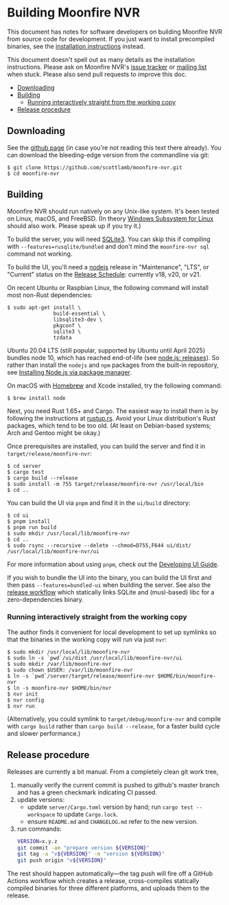 # Building Moonfire NVR <!-- omit in toc -->

This document has notes for software developers on building Moonfire NVR from
source code for development. If you just want to install precompiled
binaries, see the [installation instructions](install.md) instead.

This document doesn't spell out as many details as the installation
instructions. Please ask on Moonfire NVR's [issue
tracker](https://github.com/scottlamb/moonfire-nvr/issues) or
[mailing list](https://groups.google.com/d/forum/moonfire-nvr-users) when
stuck. Please also send pull requests to improve this doc.

* [Downloading](#downloading)
* [Building](#building)
    * [Running interactively straight from the working copy](#running-interactively-straight-from-the-working-copy)
* [Release procedure](#release-procedure)

## Downloading

See the [github page](https://github.com/scottlamb/moonfire-nvr) (in case
you're not reading this text there already). You can download the
bleeding-edge version from the commandline via git:

```console
$ git clone https://github.com/scottlamb/moonfire-nvr.git
$ cd moonfire-nvr
```

## Building

Moonfire NVR should run natively on any Unix-like system. It's been tested on
Linux, macOS, and FreeBSD. (In theory [Windows Subsystem for
Linux](https://docs.microsoft.com/en-us/windows/wsl/about) should also work.
Please speak up if you try it.)

To build the server, you will need [SQLite3](https://www.sqlite.org/). You
can skip this if compiling with `--features=rusqlite/bundled` and don't
mind the `moonfire-nvr sql` command not working.

To build the UI, you'll need a [nodejs](https://nodejs.org/en/download/) release
in "Maintenance", "LTS", or "Current" status on the
[Release Schedule](https://github.com/nodejs/release#release-schedule):
currently v18, v20, or v21.

On recent Ubuntu or Raspbian Linux, the following command will install
most non-Rust dependencies:

```console
$ sudo apt-get install \
               build-essential \
               libsqlite3-dev \
               pkgconf \
               sqlite3 \
               tzdata
```

Ubuntu 20.04 LTS (still popular, supported by Ubuntu until April 2025) bundles
node 10, which has reached end-of-life (see
[node.js: releases](https://nodejs.org/en/about/releases/)).
So rather than install the `nodejs` and `npm` packages from the built-in
repository, see [Installing Node.js via package
manager](https://nodejs.org/en/download/package-manager/#debian-and-ubuntu-based-linux-distributions).

On macOS with [Homebrew](https://brew.sh/) and Xcode installed, try the
following command:

```console
$ brew install node
```

Next, you need Rust 1.65+ and Cargo. The easiest way to install them is by
following the instructions at [rustup.rs](https://www.rustup.rs/). Avoid
your Linux distribution's Rust packages, which tend to be too old.
(At least on Debian-based systems; Arch and Gentoo might be okay.)

Once prerequisites are installed, you can build the server and find it in
`target/release/moonfire-nvr`:

```console
$ cd server
$ cargo test
$ cargo build --release
$ sudo install -m 755 target/release/moonfire-nvr /usr/local/bin
$ cd ..
```

You can build the UI via `pnpm` and find it in the `ui/build` directory:

```console
$ cd ui
$ pnpm install
$ pnpm run build
$ sudo mkdir /usr/local/lib/moonfire-nvr
$ cd ..
$ sudo rsync --recursive --delete --chmod=D755,F644 ui/dist/ /usr/local/lib/moonfire-nvr/ui
```

For more information about using `pnpm`, check out the [Developing UI Guide](./developing-ui.md#requirements).

If you wish to bundle the UI into the binary, you can build the UI first and then pass
`--features=bundled-ui` when building the server. See also the
[release workflow](../.github/workflows/release.yml) which statically links SQLite and
(musl-based) libc for a zero-dependencies binary.

### Running interactively straight from the working copy

The author finds it convenient for local development to set up symlinks so that
the binaries in the working copy will run via just `nvr`:

```console
$ sudo mkdir /usr/local/lib/moonfire-nvr
$ sudo ln -s `pwd`/ui/dist /usr/local/lib/moonfire-nvr/ui
$ sudo mkdir /var/lib/moonfire-nvr
$ sudo chown $USER: /var/lib/moonfire-nvr
$ ln -s `pwd`/server/target/release/moonfire-nvr $HOME/bin/moonfire-nvr 
$ ln -s moonfire-nvr $HOME/bin/nvr
$ nvr init
$ nvr config
$ nvr run
```

(Alternatively, you could symlink to `target/debug/moonfire-nvr` and compile
with `cargo build` rather than `cargo build --release`, for a faster build
cycle and slower performance.)

## Release procedure

Releases are currently a bit manual. From a completely clean git work tree,

1.  manually verify the current commit is pushed to github's master branch and
    has a green checkmark indicating CI passed.
2.  update versions:
    *   update `server/Cargo.toml` version by hand; run `cargo test --workspace`
        to update `Cargo.lock`.
    *   ensure `README.md` and `CHANGELOG.md` refer to the new version.
3.  run commands:
    ```bash
    VERSION=x.y.z
    git commit -am "prepare version ${VERSION}"
    git tag -a "v${VERSION}" -m "version ${VERSION}"
    git push origin "v${VERSION}"
    ```

The rest should happen automatically—the tag push will fire off a GitHub
Actions workflow which creates a release, cross-compiles statically compiled
binaries for three different platforms, and uploads them to the release.
